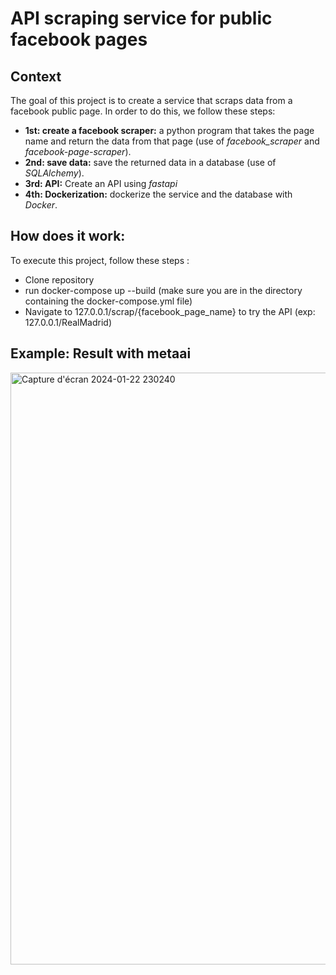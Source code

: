 # API scraping service for public facebook pages

## Context

The goal of this project is to create a service that scraps data from a facebook public page.
In order to do this, we follow these steps:

- **1st: create a facebook scraper:** a python program that takes the page name and return the data from that page (use of *facebook_scraper* and *facebook-page-scraper*).
- **2nd: save data:** save the returned data in a database (use of *SQLAlchemy*).
- **3rd: API:** Create an API using *fastapi*
- **4th: Dockerization:** dockerize the service and the database with *Docker*.


## How does it work:
To execute this project, follow these steps :
- Clone repository
- run docker-compose up --build (make sure you are in the directory containing the docker-compose.yml file)
- Navigate to 127.0.0.1/scrap/{facebook_page_name} to try the API (exp: 127.0.0.1/RealMadrid)

## Example: Result with metaai
<img width="947" alt="Capture d'écran 2024-01-22 230240" src="https://github.com/adem-jaz/Technical_Assessment/assets/156452749/e25d4cdf-56cc-41ff-807a-a6439d706514">
